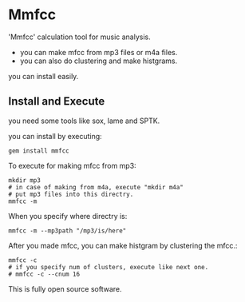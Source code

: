 # Mmfcc

'Mmfcc' calculation tool for music analysis.

* you can make mfcc from mp3 files or m4a files.
* you can also do clustering and make histgrams.

 you can install easily.

## Install and Execute

you need some tools like sox, lame and SPTK.

you can install by executing:

    gem install mmfcc

To execute for making mfcc from mp3:

    mkdir mp3
    # in case of making from m4a, execute "mkdir m4a"
    # put mp3 files into this directry.
    mmfcc -m

When you specify where directry is:

	mmfcc -m --mp3path "/mp3/is/here"

After you made mfcc, you can make histgram by clustering the mfcc.:

	mmfcc -c
	# if you specify num of clusters, execute like next one.
	# mmfcc -c --cnum 16	

This is fully open source software.
